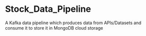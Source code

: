 # Stock_Data_Pipeline
A Kafka data pipeline which produces data from APIs/Datasets and consume it to store it in MongoDB cloud storage
